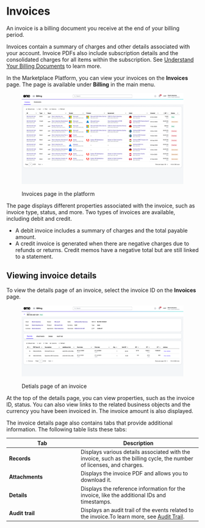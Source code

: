 # Invoices

An invoice is a billing document you receive at the end of your billing period.&#x20;

Invoices contain a summary of charges and other details associated with your account. Invoice PDFs also include subscription details and the consolidated charges for all items within the subscription. See [Understand Your Billing Documents](../understand-your-billing-documents.md) to learn more.

In the Marketplace Platform, you can view your invoices on the **Invoices** page. The page is available under **Billing** in the main menu.

<figure><img src="../../../../.gitbook/assets/invoices_page.png" alt=""><figcaption><p>Invoices page in the platform</p></figcaption></figure>

The page displays different properties associated with the invoice, such as invoice type, status, and more. Two types of invoices are available, including debit and credit.&#x20;

* A debit invoice includes a summary of charges and the total payable amount.&#x20;
* A credit invoice is generated when there are negative charges due to refunds or returns. Credit memos have a negative total but are still linked to a statement.

## Viewing invoice details <a href="#subscription-details" id="subscription-details"></a>

To view the details page of an invoice, select the invoice ID on the **Invoices** page.&#x20;

<figure><img src="../../../../.gitbook/assets/invoice_details_page.png" alt=""><figcaption><p>Detials page of an invoice</p></figcaption></figure>

At the top of the details page, you can view properties, such as the invoice ID, status. You can also view links to the related business objects and the currency you have been invoiced in. The invoice amount is also displayed.

The invoice details page also contains tabs that provide additional information. The following table lists these tabs:

<table><thead><tr><th width="174">Tab</th><th>Description</th></tr></thead><tbody><tr><td><strong>Records</strong></td><td>Displays various details associated with the invoice, such as the billing cycle, the number of licenses, and charges.</td></tr><tr><td><strong>Attachments</strong> </td><td>Displays the invoice PDF and allows you to download it. </td></tr><tr><td><strong>Details</strong> </td><td>Displays the reference information for the invoice, like the additional IDs and timestamps.</td></tr><tr><td><strong>Audit trail</strong></td><td>Displays an audit trail of the events related to the invoice.To learn more, see <a href="../../../settings/audit-trail.md">Audit Trail</a>.</td></tr></tbody></table>

